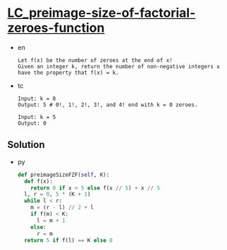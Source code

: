 # [LC_preimage-size-of-factorial-zeroes-function](https://leetcode.com/problems/preimage-size-of-factorial-zeroes-function)

* en

  ```en
  Let f(x) be the number of zeroes at the end of x!
  Given an integer k, return the number of non-negative integers x have the property that f(x) = k.
  ```

* tc

  ```tc
  Input: k = 0
  Output: 5 # 0!, 1!, 2!, 3!, and 4! end with k = 0 zeroes.

  Input: k = 5
  Output: 0
  ```

## Solution

* py

  ```py
  def preimageSizeFZF(self, K):
    def f(x):
      return 0 if x < 5 else f(x // 5) + x // 5
    l, r = 0, 5 * (K + 1)
    while l < r:
      m = (r - l) // 2 + l
      if f(m) < K:
        l = m + 1
      else:
        r = m
    return 5 if f(l) == K else 0
  ```
